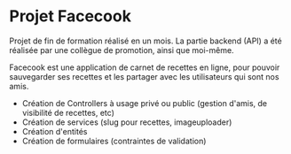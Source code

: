 # Projet Facecook

Projet de fin de formation réalisé en un mois. La partie backend (API) a été réalisée par une collègue de promotion, ainsi que moi-même. 

Facecook est une application de carnet de recettes en ligne, pour pouvoir sauvegarder ses recettes et les partager avec les utilisateurs qui sont nos amis. 

- Création de Controllers à usage privé ou public (gestion d'amis, de visibilité de recettes, etc)
- Création de services (slug pour recettes, imageuploader)
- Création d'entités
- Création de formulaires (contraintes de validation)

